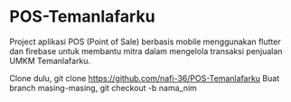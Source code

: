 # POS-Temanlafarku
Project aplikasi POS (Point of Sale) berbasis mobile menggunakan flutter dan firebase untuk membantu mitra dalam mengelola transaksi penjualan UMKM Temanlafarku.

Clone dulu, git clone https://github.com/nafi-36/POS-Temanlafarku
Buat branch masing-masing, git checkout -b nama_nim